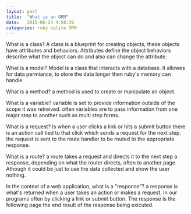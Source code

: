 ```yaml
---
layout: post
title:  "What is an ORM"
date:   2015-06-24 4:50:39
categories: ruby sqlite ORM
---
```

What is a class?
A class is a blueprint for creating objects, these objects have attributes and behaviors. Attributes define the object behaviors describe what the object can do and also can change the attribute.   

What is a model?
Model is a class that interacts with a database. It allowes for data permiance, to store the data longer then ruby's memory can handle.

What is a method?
a method is used to create or manipulate an object.

What is a variable?
variable is set to provide information outside of the scope it was retreived. often variables are to pass information from one major step to another such as multi step forms.

What is a request?
Is when a user clicks a link or hits a submit button there is an action call tied to that click which sends a request for the next step. the request is sent to the route handler to be routed to the appropriate response.

What is a route?
a route takes a request and directs it to the next step a response, depending on what the router directs, often to another page. Athough it could be just to use the data collected and show the user nothing.

In the context of a web application, what is a "response"?
a response is what's returned when a user takes an action or makes a request. In our programs often by clicking a link or submit button. The response is the following page the end result of the response being exicuted.
 

